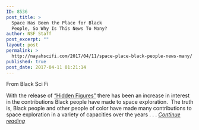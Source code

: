 ```yaml
---
ID: 8536
post_title: >
  Space Has Been the Place for Black
  People, So Why Is This News To Many?
author: NSF Staff
post_excerpt: ""
layout: post
permalink: >
  http://nayahscifi.com/2017/04/11/space-place-black-people-news-many/
published: true
post_date: 2017-04-11 01:21:14
---
```

From Black Sci Fi

With the release of <a href="http://www.foxmovies.com/movies/hidden-figures">“Hidden Figures”</a> there has been an increase in interest in the contributions Black people have made to space exploration.  The truth is, Black people and other people of color have made many contributions to space exploration in a variety of capacities over the years . . . <a href="https://www.blacksci-fi.com/space-place-black-people-news-many/"><em>Continue reading</em></a>